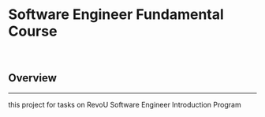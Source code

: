 <h1>Software Engineer Fundamental Course</h1>
<br />
<h2>Overview</h2>
<hr />
this project for tasks on RevoU Software Engineer Introduction Program
